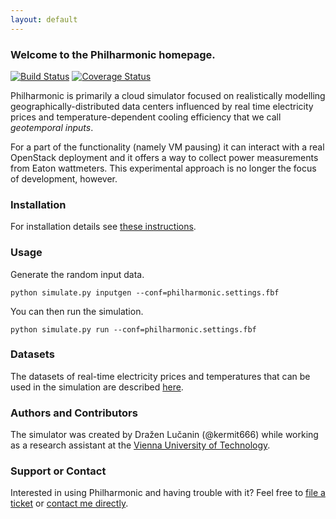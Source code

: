 ```yaml
---
layout: default
---
```


### Welcome to the Philharmonic homepage.

[![Build Status](https://travis-ci.org/philharmonic/philharmonic.svg)](https://travis-ci.org/philharmonic/philharmonic)
[![Coverage Status](https://img.shields.io/coveralls/philharmonic/philharmonic.svg)](https://coveralls.io/r/philharmonic/philharmonic)

Philharmonic is primarily a cloud simulator focused on realistically
modelling geographically-distributed data centers influenced by real time
electricity prices and temperature-dependent cooling efficiency that we call
*geotemporal inputs*.

For a part of the functionality (namely VM pausing) it can interact with a
real OpenStack deployment and it offers a way to collect power measurements from
Eaton wattmeters. This experimental approach is no longer
the focus of development, however.

### Installation

For installation details see
[these instructions](https://github.com/philharmonic/philharmonic#installation).

### Usage

Generate the random input data.

    python simulate.py inputgen --conf=philharmonic.settings.fbf

You can then run the simulation.

    python simulate.py run --conf=philharmonic.settings.fbf

### Datasets

The datasets of real-time electricity prices and temperatures that can be used
in the simulation are described
[here](https://github.com/philharmonic/philharmonic/tree/master/io/geotemp).

### Authors and Contributors

The simulator was created by Dražen Lučanin (@kermit666)
while working as a research assistant at the
[Vienna University of Technology](http://www.infosys.tuwien.ac.at/staff/drazen/).

### Support or Contact

Interested in using Philharmonic and having trouble with it? Feel free to
[file a ticket](https://github.com/philharmonic/philharmonic/issues) or
[contact me directly](http://www.infosys.tuwien.ac.at/staff/drazen/).
